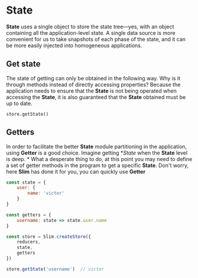 # State
**State** uses a single object to store the state tree—yes, with an object containing all the application-level state. A single data source is more convenient for us to take snapshots of each phase of the state, and it can be more easily injected into homogeneous applications.

## Get state
The state of getting can only be obtained in the following way. Why is it through methods instead of directly accessing properties? Because the application needs to ensure that the **State** is not being operated when accessing the **State**, it is also guaranteed that the **State** obtained must be up to date.

```
store.getState()
```

## Getters
In order to facilitate the better **State** module partitioning in the application, using **Getter** is a good choice. Imagine getting **State* when the **State** level is deep. * What a desperate thing to do, at this point you may need to define a set of getter methods in the program to get a specific **State**. Don't worry, here **Slim** has done it for you, you can quickly use **Getter**

```javascript
const state = {
    user: {
        name: 'victor'
    }
}

const getters = {
    username: state => state.user.name
}

const store = Slim.createStore({
    reducers,
    state,
    getters
})

store.getState('username')  // victor
```
